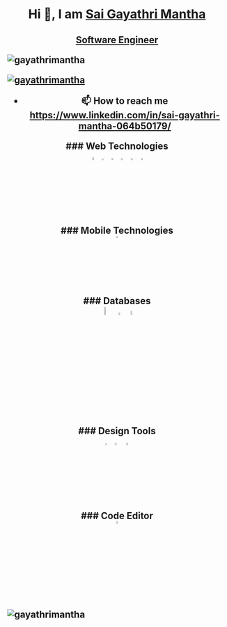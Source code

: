 <h1 align="center">Hi 👋, I am <a href="https://gayathrimantha.com/">Sai Gayathri Mantha</a></h1>
 
<h2 align="center"><a href="https://github.com/gayathrimantha">Software Engineer</a>

<p align="left"> <img src="https://komarev.com/ghpvc/?username=adityadanturthi&label=Profile%20views&color=0e75b6&style=flat" alt="gayathrimantha" /> </p>

<p align="left"> <a href="https://github.com/ryo-ma/github-profile-trophy"><img src="https://github-profile-trophy.vercel.app/?username=gayathrimantha" alt="gayathrimantha" /></a> </p>


- 📫 How to reach me **https://www.linkedin.com/in/sai-gayathri-mantha-064b50179/**

<!--<h3 align="left">Connect with me:</h3>
<p align="left">
<a href="https://www.linkedin.com/in/sai-gayathri-mantha-064b50179/" target="blank"><img align="center" src="https://raw.githubusercontent.com/rahuldkjain/github-profile-readme-generator/master/src/images/icons/Social/linked-in-alt.svg" alt="https://www.linkedin.com/in/sai-gayathri-mantha-064b50179/" height="30" width="40" /></a>
</p>--!>

### Web Technologies

<div>
  <img src ="https://upload.wikimedia.org/wikipedia/commons/thumb/6/61/HTML5_logo_and_wordmark.svg/2048px-HTML5_logo_and_wordmark.svg.png" alt="HTML5 logo" width="4%" title='HTML5'/>
  <img src ="https://upload.wikimedia.org/wikipedia/commons/thumb/d/d5/CSS3_logo_and_wordmark.svg/1452px-CSS3_logo_and_wordmark.svg.png" alt="CSS3 logo" width="3%" title='CSS3'/>
  <img src ="https://upload.wikimedia.org/wikipedia/commons/thumb/9/99/Unofficial_JavaScript_logo_2.svg/512px-Unofficial_JavaScript_logo_2.svg.png" alt="JavaScript logo" width="3.5%" title='JavaScript'/>
    <img src ="https://upload.wikimedia.org/wikipedia/commons/thumb/a/a7/React-icon.svg/2300px-React-icon.svg.png" alt="ReactJS logo" width="3.5%" title='ReactJS'/>
    <img src ="https://cdn.worldvectorlogo.com/logos/redux.svg" alt="Redux" width="3.5%" title='Redux'/>
   <img src ="https://upload.wikimedia.org/wikipedia/commons/thumb/d/d5/Tailwind_CSS_Logo.svg/2048px-Tailwind_CSS_Logo.svg.png" alt="Tailwind logo" width="3.5%" title='Tailwind CSS'/>
<div> 
<div> 

  
 ### Mobile Technologies

<div>
  <img src ="https://upload.wikimedia.org/wikipedia/commons/thumb/a/a7/React-icon.svg/2300px-React-icon.svg.png" alt="ReactJS logo" width="3.5%" title='React Native'/>
</div>
 
 
  ### Databases

<div>
  <img src ="https://cdn.freebiesupply.com/logos/large/2x/mysql-logo-svg-vector.svg" alt="mysql logo" width="7%" title='MYSQL'/>
  <img src ="https://upload.wikimedia.org/wikipedia/commons/thumb/2/29/Postgresql_elephant.svg/640px-Postgresql_elephant.svg.png" alt="PostgreSQL logo" width="4%" title='PostgreSQL'/>
 <img src ="https://www.sqlservertutorial.net/wp-content/uploads/sql-server-tutorial.svg" alt="MicrosoftSQL Server logo" width="5%" title='MicrosoftSQL Server'/>
</div>

 
### Design Tools

<div>
  <img src ="https://upload.wikimedia.org/wikipedia/commons/thumb/3/33/Figma-logo.svg/1667px-Figma-logo.svg.png" width="3%" title='Figma'/>
  <img src ="https://freelogopng.com/images/all_img/1656733637logo-canva-png.png" width="4%" title='Canva'/>
  <img src ="https://cdn.sketch.com/logo/horizontal_onetrust_trans.png" width="4%" title='Sketch'/>
 </div>
 
 ### Code Editor

<div>
  <img src ="https://cdn.worldvectorlogo.com/logos/visual-studio-code-1.svg" width="4%" title='Visual Studio Code'/>
</div>
</div>
<br/>
 <p><img align="left" src="https://github-readme-stats.vercel.app/api/top-langs?username=gayathrimantha" alt="gayathrimantha" /></p>
<br><br><br><br><br><br><br><br><br><br><br><be>
<!--<p><img align="center" src="https://github-readme-stats.vercel.app/api?username=gayathrimantha&show_icons=true&locale=en" alt="gayathrimantha" /></p>
<p><img align="center" src="https://github-readme-streak-stats.herokuapp.com/?user=gayathrimantha&" alt="gayathrimantha" /></p> --!>
